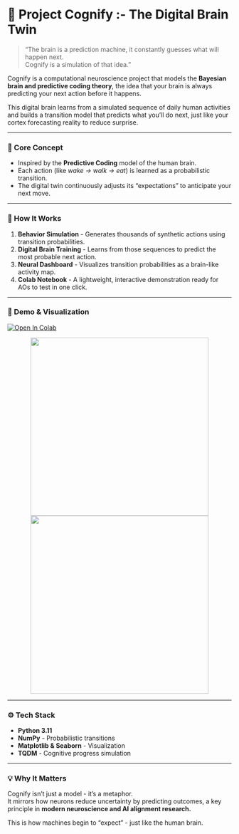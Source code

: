 # 🧩 Project Cognify :- The Digital Brain Twin

> “The brain is a prediction machine, it constantly guesses what will happen next.  
> Cognify is a simulation of that idea.”

Cognify is a computational neuroscience project that models the **Bayesian brain and predictive coding theory**, the idea that your brain is always predicting your next action before it happens.

This digital brain learns from a simulated sequence of daily human activities and builds a transition model that predicts what you’ll do next, just like your cortex forecasting reality to reduce surprise.

---

### 🧬 Core Concept
- Inspired by the **Predictive Coding** model of the human brain.  
- Each action (like *wake -> walk -> eat*) is learned as a probabilistic transition.  
- The digital twin continuously adjusts its “expectations” to anticipate your next move.

---

### 🧩 How It Works
1. **Behavior Simulation** - Generates thousands of synthetic actions using transition probabilities.  
2. **Digital Brain Training** - Learns from those sequences to predict the most probable next action.  
3. **Neural Dashboard** - Visualizes transition probabilities as a brain-like activity map.  
4. **Colab Notebook** - A lightweight, interactive demonstration ready for AOs to test in one click.

---

### 🎥 Demo & Visualization
[![Open In Colab](https://colab.research.google.com/assets/colab-badge.svg)](https://github.com/devansh-29-glitch/Cognify/blob/main/Cognify_Colab.ipynb)

<p align="center">
  <img src="assets/action_distribution.gif" width="400">
  <img src="assets/brain_transition.gif" width="400">
</p>

---

### ⚙️ Tech Stack
- **Python 3.11**
- **NumPy** - Probabilistic transitions  
- **Matplotlib & Seaborn** - Visualization  
- **TQDM** - Cognitive progress simulation  

---

### 💡 Why It Matters
Cognify isn’t just a model - it’s a metaphor.  
It mirrors how neurons reduce uncertainty by predicting outcomes, a key principle in **modern neuroscience and AI alignment research.**

This is how machines begin to “expect” - just like the human brain.
